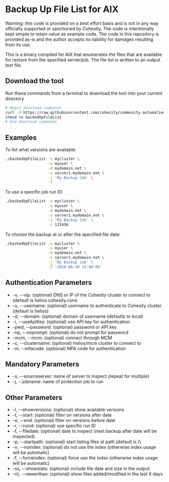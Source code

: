 # Backup Up File List for AIX

Warning: this code is provided on a best effort basis and is not in any way officially supported or sanctioned by Cohesity. The code is intentionally kept simple to retain value as example code. The code in this repository is provided as-is and the author accepts no liability for damages resulting from its use.

This is a binary compiled for AIX that enumerates the files that are available for restore from the specified server/job. The file list is written to an output text file.

## Download the tool

Run these commands from a terminal to download the tool into your current directory

```bash
# Begin download commands
curl -O https://raw.githubusercontent.com/cohesity/community-automation-samples/main/aix/backedUpFileList/backedUpFileList
chmod +x backedUpFileList
# End download commands
```

## Examples

To list what versions are available:

```bash
./backedUpFileList -v mycluster \
                   -u myuser \
                   -d mydomain.net \
                   -s server1.mydomain.net \
                   -j 'My Backup Job' \
                   -l
```

To use a specific job run ID:

```bash
./backedUpFileList -v mycluster \
                   -u myuser \
                   -d mydomain.net \
                   -s server1.mydomain.net \
                   -j 'My Backup Job' \
                   -r 123456
```

To choose the backup at or after the specified file date:

```bash
./backedUpFileList -v mycluster \
                   -u myuser \
                   -d mydomain.net \
                   -s server1.mydomain.net \
                   -j 'My Backup Job' \
                   -f '2020-06-30 13:00:00'
```

## Authentication Parameters

* -v, --vip: (optional) DNS or IP of the Cohesity cluster to connect to (default is helios.cohesity.com)
* -u, --username: (optional) username to authenticate to Cohesity cluster (default is helios)
* -d, --domain: (optional) domain of username (defaults to local)
* -i, --useApiKey: (optional) use API key for authentication
* -pwd, --password: (optional) password or API key
* -np, --noprompt: (optional) do not prompt for password
* -mcm, --mcm: (optional) connect through MCM
* -c, --clustername: (optional) helios/mcm cluster to connect to
* -m, --mfacode: (optional) MFA code for authentication

## Mandatory Parameters

* -s, --sourceserver: name of server to inspect (repeat for multiple)
* -j, --jobname: name of protection job to run

## Other Parameters

* -l, --showversions: (optional) show available versions
* -t, --start: (optional) filter on versions after date
* -e, --end: (optional) filter on versions before date
* -r, --runid: (optional) use specific run ID
* -f, --filedate: (optional) date to inspect (next backup after date will be inspected)
* -p, --startpath: (optional) start listing files at path (default is /)
* -n, --noindex: (optional) do not use the index (otherwise index usage will be automatic)
* -f, --forceindex: (optional) force use the index (otherwise index usage will be automatic)
* -ss, --showstats: (optional) include file date and size in the output
* -nt, --newerthan: (optional) show files added/modified in the last X days
